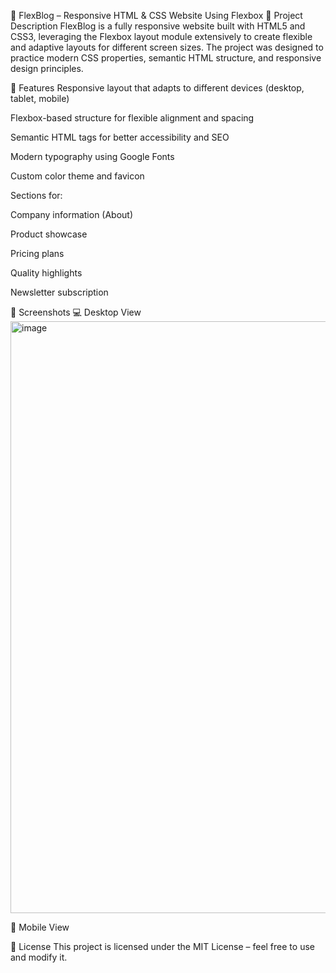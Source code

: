 📄 FlexBlog – Responsive HTML & CSS Website Using Flexbox
📌 Project Description
FlexBlog is a fully responsive website built with HTML5 and CSS3, leveraging the Flexbox layout module extensively to create flexible and adaptive layouts for different screen sizes.
The project was designed to practice modern CSS properties, semantic HTML structure, and responsive design principles.

🚀 Features
Responsive layout that adapts to different devices (desktop, tablet, mobile)

Flexbox-based structure for flexible alignment and spacing

Semantic HTML tags for better accessibility and SEO

Modern typography using Google Fonts

Custom color theme and favicon

Sections for:

Company information (About)

Product showcase

Pricing plans

Quality highlights

Newsletter subscription

📸 Screenshots
💻 Desktop View
<img width="1917" height="947" alt="image" src="https://github.com/user-attachments/assets/1ffb6e8e-5c7c-4861-b76c-620ed49cf3de" />

📱 Mobile View

📜 License
This project is licensed under the MIT License – feel free to use and modify it.
